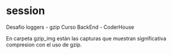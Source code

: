 # session

Desafio loggers - gzip 
Curso BackEnd - CoderHouse

En carpeta gzip_img están las capturas que muestran significativa compresion con el uso de gzip. 